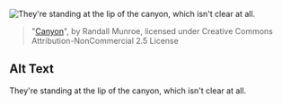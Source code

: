 ![They're standing at the lip of the canyon, which isn't clear at all.](https://imgs.xkcd.com/comics/canyon_small.jpg)
> "[Canyon](https://xkcd.com/13/)", by Randall Munroe, licensed under Creative Commons Attribution-NonCommercial 2.5 License

## Alt Text
They're standing at the lip of the canyon, which isn't clear at all.
